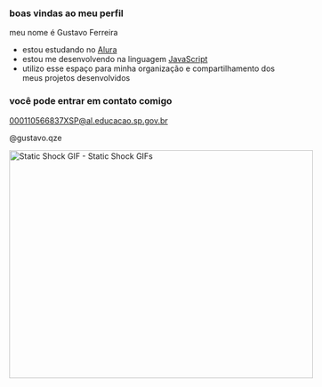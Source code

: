###  boas vindas ao meu perfil

meu nome é Gustavo Ferreira 

- estou estudando no [Alura](https://www.alura.com.br)
- estou me desenvolvendo na linguagem [JavaScript](https://www.p5js.com.br)
- utilizo esse espaço para minha organização e compartilhamento dos meus projetos desenvolvidos

### você pode entrar em contato comigo 

000110566837XSP@al.educacao.sp.gov.br

@gustavo.qze


<img src="https://media1.tenor.com/m/QsuyQE_Xi3kAAAAC/static-shock.gif" width="546" height="411.5373134328358" alt="Static Shock GIF - Static Shock GIFs" style="max-width: 546px;">
